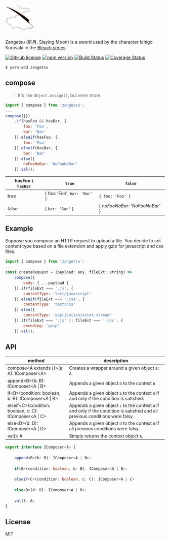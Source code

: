 # <img src="https://github.com/ddoronin/super-object/blob/master/assets/Zangetsu.jpg" alt="Zangetsu (斬月, Slaying Moon)" height="80px"/>

Zangetsu (斬月, Slaying Moon) is a sword used by the character Ichigo Kurosaki in the [Bleach series](https://en.wikipedia.org/wiki/Bleach_(TV_series)).

[![GitHub license](https://img.shields.io/badge/license-MIT-blue.svg)](https://github.com/ddoronin/zangetsu/blob/master/LICENSE) 
[![npm version](https://img.shields.io/npm/v/zangetsu.svg?style=flat)](https://www.npmjs.com/package/zangetsu) 
[![Build Status](https://travis-ci.org/ddoronin/zangetsu.svg?branch=master)](https://travis-ci.org/ddoronin/zangetsu) 
[![Coverage Status](https://coveralls.io/repos/github/ddoronin/zangetsu/badge.svg?branch=master)](https://coveralls.io/github/ddoronin/zangetsu?branch=master)
```
$ yarn add zangetsu
```

## compose
> It's like `Object.assign()`, but even more.

```javascript
import { compose } from 'zangetsu';
...
compose({})
    .if(hasFoo && hasBar, {
        foo: 'Foo',
        bar: 'Bar'
    }).elseif(hasFoo, {
        foo: 'Foo'
    }).elseif(hasBar, {
        bar: 'Bar'
    }).else({
        noFooNoBar: 'NoFooNoBar'
    }).val();
```

| hasFoo \ `hasBar` | `true`                      | `false`                        |
| --------------- | --------------------------- | ------------------------------ |
| true          | { foo: 'Foo', `bar: 'Bar'` }| `{ foo: 'Foo' }`               |
| false         | { `bar: 'Bar'` }            | { _noFooNoBar: 'NoFooNoBar'_ } |

## Example

Suppose you compose an HTTP request to upload a file. You decide to set content type based on a file extension and apply gzip for javascript and css files.

```javascript
import { compose } from 'zangetsu';
...
const createRequest = (payload: any, fileExt: string) => 
    compose({
        body: { ...payload }
    }).if(fileExt === '.js', {
        contentType: 'text/javascript'
    }).elseif(fileExt === '.css', {
        contentType: 'text/css'
    }).else({
        contentType: 'application/octet-stream'
    }).if(fileExt === '.js' || fileExt === '.css', {
        encoding: 'gzip'
    }).val();
```

## API

| method |   description |
| ------ | ------------- |
| compose\<A extends {}>(a: A): IComposer\<A> | Creates a wrapper around a given object `a: A`. |
| append\<B>(b: B): IComposer\<A \| B> | Appends a given object `b` to the context `A` |
| if\<B>(condition: boolean, b: B): IComposer\<A \| B> | Appends a given object `b` to the context `A` if and only if the condition is satisfied. |
| elseif\<C>(condition: boolean, c: C): IComposer\<A \| C> | Appends a given object `c` to the context `A` if and only if the condition is satisfied and all previous conditions were falsy. |
| else\<D>(d: D): IComposer\<A \| D> | Appends a given object `d` to the context `A` if all previous conditions were falsy. |
| val(): A | Simply returns the context object `A`. |

```typescript
export interface IComposer<A> {

    append<B>(b: B): IComposer<A | B>;

    if<B>(condition: boolean, b: B): IComposer<A | B>;

    elseif<C>(condition: boolean, c: C): IComposer<A | C>

    else<D>(d: D): IComposer<A | D>;

    val(): A;
}
```

## License
MIT